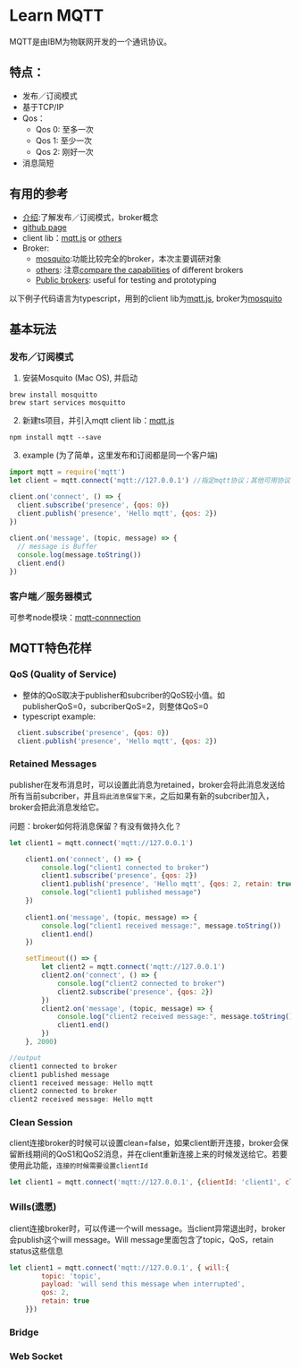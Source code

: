 # Learn MQTT

MQTT是由IBM为物联网开发的一个通讯协议。

## 特点：
- 发布／订阅模式
- 基于TCP/IP
- Qos：
  * Qos 0: 至多一次
  * Qos 1: 至少一次
  * Qos 2: 刚好一次
- 消息简短

## 有用的参考
- [介绍](http://docs.emqtt.cn/zh_CN/latest/mqtt.html):了解发布／订阅模式，broker概念
- [github page](https://github.com/mqtt/mqtt.github.io/wiki/software?id=software)
- client lib：[mqtt.js](https://github.com/mqttjs/MQTT.js) or [others](https://github.com/mqtt/mqtt.github.io/wiki/libraries)
- Broker: 
  * [mosquito](https://mosquitto.org/):功能比较完全的broker，本次主要调研对象
  * [others](https://github.com/mqtt/mqtt.github.io/wiki/servers): 注意[compare the capabilities](https://github.com/mqtt/mqtt.github.io/wiki/server-support) of different brokers
  * [Public brokers](): useful for testing and prototyping


以下例子代码语言为typescript，用到的client lib为[mqtt.js](https://github.com/mqttjs/MQTT.js), broker为[mosquito](https://mosquitto.org/)

## 基本玩法
### 发布／订阅模式
1. 安装Mosquito (Mac OS), 并启动

```
brew install mosquitto
brew start services mosquitto
```
2. 新建ts项目，并引入mqtt client lib：[mqtt.js](https://github.com/mqttjs/MQTT.js)
```
npm install mqtt --save
```
3. example (为了简单，这里发布和订阅都是同一个客户端)
```javascript
import mqtt = require('mqtt')
let client = mqtt.connect('mqtt://127.0.0.1') //指定mqtt协议；其他可用协议：'mqtt', 'mqtts', 'tcp', 'tls', 'ws', 'wss'

client.on('connect', () => {
  client.subscribe('presence', {qos: 0})
  client.publish('presence', 'Hello mqtt', {qos: 2})
})
 
client.on('message', (topic, message) => {
  // message is Buffer
  console.log(message.toString())
  client.end()
})
```
### 客户端／服务器模式
可参考node模块：[mqtt-connnection](https://www.npmjs.com/package/mqtt-connection)

## MQTT特色花样
### QoS (Quality of Service)
- 整体的QoS取决于publisher和subcriber的QoS较小值。如publisherQoS=0，subcriberQoS=2，则整体QoS=0
- typescript example:
```javascript
  client.subscribe('presence', {qos: 0})
  client.publish('presence', 'Hello mqtt', {qos: 2})
```
### Retained Messages
publisher在发布消息时，可以设置此消息为retained，broker会将此消息发送给所有当前subcriber，并且`将此消息保留下来`，之后如果有新的subcriber加入，broker会把此消息发给它。

问题：broker如何将消息保留？有没有做持久化？

```javascript
let client1 = mqtt.connect('mqtt://127.0.0.1')

    client1.on('connect', () => {
        console.log("client1 connected to broker")
        client1.subscribe('presence', {qos: 2})
        client1.publish('presence', 'Hello mqtt', {qos: 2, retain: true})
        console.log("client1 published message")
    })
    
    client1.on('message', (topic, message) => {
        console.log("client1 received message:", message.toString())
        client1.end()
    })

    setTimeout(() => {
        let client2 = mqtt.connect('mqtt://127.0.0.1')
        client2.on('connect', () => {
            console.log("client2 connected to broker")
            client2.subscribe('presence', {qos: 2})
        })
        client2.on('message', (topic, message) => {
            console.log("client2 received message:", message.toString())
            client1.end()
        })
    }, 2000)

//output
client1 connected to broker
client1 published message
client1 received message: Hello mqtt
client2 connected to broker
client2 received message: Hello mqtt
```

### Clean Session
client连接broker的时候可以设置clean=false，如果client断开连接，broker会保留断线期间的QoS1和QoS2消息，并在client重新连接上来的时候发送给它。若要使用此功能，`连接的时候需要设置clientId`

```javascript
let client1 = mqtt.connect('mqtt://127.0.0.1', {clientId: 'client1', clean:false})
```
### Wills(遗愿)
client连接broker时，可以传递一个will message。当client异常退出时，broker会publish这个will message。Will message里面包含了topic，QoS，retain status这些信息

```javascript
let client1 = mqtt.connect('mqtt://127.0.0.1', { will:{
        topic: 'topic',
        payload: 'will send this message when interrupted',
        qos: 2,
        retain: true
    }})
```
### Bridge
### Web Socket